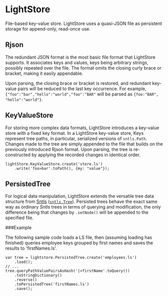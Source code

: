 LightStore
==========

File-based key-value store. LightStore uses a quasi-JSON file as persistent storage for append-only, read-once use.

Rjson
-----

The redundant JSON format is the most basic file format that LightStore supports. It associates keys and values, keys being arbitrary strings, possibly repeated over the file. The format omits the closing curly brace or bracket, making it easily appendable.

Upon parsing, the closing brace or bracket is restored, and redundant key-value pairs will be reduced to the last key occurrence. For example, `{"foo":"bar","hello":"world","foo":"BAR"` will be parsed as `{foo:"BAR", "hello":"world"}`.

KeyValueStore
-------------

For storing more complex data formats, LightStore introduces a key-value store with a fixed key format. In a LightStore key-value store, Keys represent tree paths, in particular, serialized versions of `sntls.Path`. Changes made to the tree are simply appended to the file that builds on the previously introduced Rjson format. Upon parsing, the tree is re-constructed by applying the recorded changes in identical order.

    lightStore.KeyValueStore.create('store.ls')
        .write('foo>bar'.toPath(), {my: "value"});

PersistedTree
-------------

For logical data manipulation, LightStore extends the versatile tree data structure from [Sntls](https://github.com/danstocker/sntls) ([`sntls.Tree`](http://danstocker.github.io/sntls/sntls.Tree.html)). Persisted trees behave the exact same way as ordinary *Sntls* trees in terms of querying and modification, the only difference being that changes by `.setNode()` will be appended to the specified file.

###Example

The following sample code loads a LS file, then (assuming loading has finished) queries employee keys grouped by first names and saves the results to 'firstNames.ls'.

    var tree = lightstore.PersistedTree.create('employees.ls')
        .load();
    // ...
    tree.queryPathValuePairsAsHash('|>firstName'.toQuery())
        .toStringDictionary()
        .reverse()
        .toPersistedTree('firstNames.ls')
        .save();
